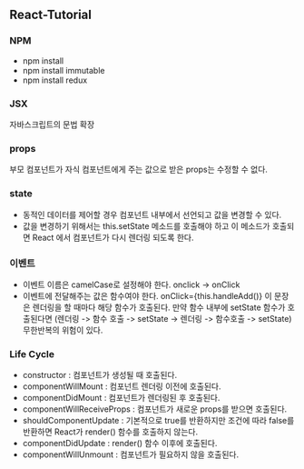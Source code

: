 ## React-Tutorial

### NPM
* npm install
* npm install immutable
* npm install redux

### JSX
자바스크립트의 문법 확장

### props
부모 컴포넌트가 자식 컴포넌트에게 주는 값으로 받은 props는 수정할 수 없다.

### state
* 동적인 데이터를 제어할 경우 컴포넌트 내부에서 선언되고 값을 변경할 수 있다.
* 값을 변경하기 위해서는 this.setState 메소드를 호출해야 하고 이 메소드가 호출되면 React 에서 컴포넌트가 다시 렌더링 되도록 한다.

### 이벤트
* 이벤트 이름은 camelCase로 설정해야 한다. onclick -> onClick
* 이벤트에 전달해주는 값은 함수여야 한다. onClick={this.handleAdd()} 이 문장은 렌더링을 할 때마다 해당 함수가 호출된다. 만약 함수 내부에 setState 함수가 호출된다면 (렌더링 -> 함수 호출 -> setState -> 렌더링 -> 함수호출 -> setState) 무한반복의 위험이 있다.

### Life Cycle
* constructor : 컴포넌트가 생성될 때 호출된다.
* componentWillMount : 컴포넌트 렌더링 이전에 호출된다.
* componentDidMount : 컴포넌트가 렌더링된 후 호출된다.
* componentWillReceiveProps : 컴포넌트가 새로운 props를 받으면 호출된다.
* shouldComponentUpdate : 기본적으로 true를 반환하지만 조건에 따라 false를 반환하면 React가 render() 함수를 호출하지 않는다.
* componentDidUpdate : render() 함수 이후에 호출된다.
* componentWillUnmount : 컴포넌트가 필요하지 않을  호출된다.
